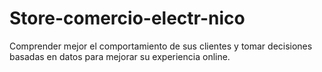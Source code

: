 # Store-comercio-electr-nico
Comprender mejor el comportamiento de sus clientes y tomar decisiones basadas en datos para mejorar su experiencia online.
